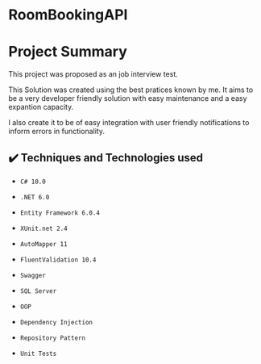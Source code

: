 # RoomBookingAPI
# Project Summary
This project was proposed as an job interview test.

This Solution was created using the best pratices known by me. It aims to be a very developer friendly solution with easy maintenance and a easy expantion capacity.

I also create it to be of easy integration with user friendly notifications to inform errors in functionality. 

## ✔️ Techniques and Technologies used

- ``C# 10.0``
- ``.NET 6.0``
- ``Entity Framework 6.0.4``
- ``XUnit.net 2.4``
- ``AutoMapper 11``
- ``FluentValidation 10.4``
- ``Swagger``
- ``SQL Server``

- ``OOP``
- ``Dependency Injection``
- ``Repository Pattern``
- ``Unit Tests``
